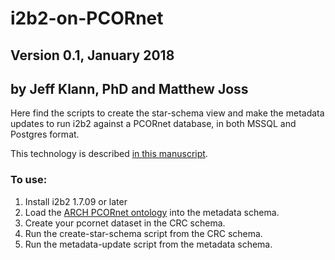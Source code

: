 # i2b2-on-PCORnet
## Version 0.1, January 2018
## by Jeff Klann, PhD and Matthew Joss

Here find the scripts to create the star-schema view and make the metadata updates to run i2b2 against a PCORnet database, in both MSSQL and Postgres format.

This technology is described [in this manuscript](https://academic.oup.com/jamia/advance-article/doi/10.1093/jamia/ocy093/5061849).

### To use:

1. Install i2b2 1.7.09 or later 
2. Load the [ARCH PCORnet ontology](https://github.com/ARCH-commons/arch-ontology) into the metadata schema.
3. Create your pcornet dataset in the CRC schema.
4. Run the create-star-schema script from the CRC schema.
5. Run the metadata-update script from the metadata schema.
